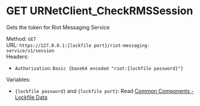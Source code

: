 # GET URNetClient_CheckRMSSession

Gets the token for Riot Messaging Service  


Method: `GET`  
URL: `https://127.0.0.1:{lockfile port}/riot-messaging-service/v1/session`  
Headers:
 - `Authorization`: `Basic {base64 encoded "riot:{lockfile password}"}`

Variables:
 - `{lockfile password}` and `{lockfile port}`: Read [Common Components - Lockfile Data](../common-components.md#lockfile-data)

